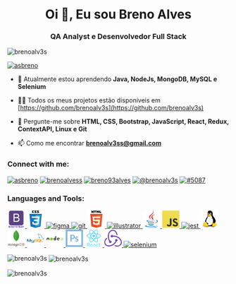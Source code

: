 <h1 align="center">Oi 👋, Eu sou Breno Alves</h1>
<h3 align="center">QA Analyst e Desenvolvedor Full Stack</h3>

<p align="left"> <img src="https://komarev.com/ghpvc/?username=brenoalv3s&label=Profile%20views&color=0e75b6&style=flat" alt="brenoalv3s" /> </p>

<p align="left"> <a href="https://twitter.com/asbreno" target="blank"><img src="https://img.shields.io/twitter/follow/asbreno?logo=twitter&style=for-the-badge" alt="asbreno" /></a> </p>

- 🌱 Atualmente estou aprendendo **Java, NodeJs, MongoDB, MySQL e Selenium**

- 👨‍💻 Todos os meus projetos estão disponíveis em [https://github.com/brenoalv3s](https://github.com/brenoalv3s)

- 💬 Pergunte-me sobre **HTML, CSS, Bootstrap, JavaScript, React, Redux, ContextAPI, Linux e Git**

- 📫 Como me encontrar **brenoalv3ss@gmail.com**

<h3 align="left">Connect with me:</h3>
<p align="left">
<a href="https://twitter.com/asbreno" target="blank"><img align="center" src="https://cdn.jsdelivr.net/npm/simple-icons@3.0.1/icons/twitter.svg" alt="asbreno" height="30" width="40" /></a>
<a href="https://linkedin.com/in/brenoalvess" target="blank"><img align="center" src="https://cdn.jsdelivr.net/npm/simple-icons@3.0.1/icons/linkedin.svg" alt="brenoalvess" height="30" width="40" /></a>
<a href="https://fb.com/breno93alves" target="blank"><img align="center" src="https://cdn.jsdelivr.net/npm/simple-icons@3.0.1/icons/facebook.svg" alt="breno93alves" height="30" width="40" /></a>
<a href="https://instagram.com/@brenoalv3s" target="blank"><img align="center" src="https://cdn.jsdelivr.net/npm/simple-icons@3.0.1/icons/instagram.svg" alt="@brenoalv3s" height="30" width="40" /></a>
<a href="https://discord.gg/#5087" target="blank"><img align="center" src="https://cdn.jsdelivr.net/npm/simple-icons@3.0.1/icons/discord.svg" alt="#5087" height="30" width="40" /></a>
</p>

<h3 align="left">Languages and Tools:</h3>
<p align="left"> <a href="https://getbootstrap.com" target="_blank"> <img src="https://raw.githubusercontent.com/devicons/devicon/master/icons/bootstrap/bootstrap-plain-wordmark.svg" alt="bootstrap" width="40" height="40"/> </a> <a href="https://www.w3schools.com/css/" target="_blank"> <img src="https://raw.githubusercontent.com/devicons/devicon/master/icons/css3/css3-original-wordmark.svg" alt="css3" width="40" height="40"/> </a> <a href="https://www.figma.com/" target="_blank"> <img src="https://www.vectorlogo.zone/logos/figma/figma-icon.svg" alt="figma" width="40" height="40"/> </a> <a href="https://git-scm.com/" target="_blank"> <img src="https://www.vectorlogo.zone/logos/git-scm/git-scm-icon.svg" alt="git" width="40" height="40"/> </a> <a href="https://www.w3.org/html/" target="_blank"> <img src="https://raw.githubusercontent.com/devicons/devicon/master/icons/html5/html5-original-wordmark.svg" alt="html5" width="40" height="40"/> </a> <a href="https://www.adobe.com/in/products/illustrator.html" target="_blank"> <img src="https://www.vectorlogo.zone/logos/adobe_illustrator/adobe_illustrator-icon.svg" alt="illustrator" width="40" height="40"/> </a> <a href="https://www.java.com" target="_blank"> <img src="https://raw.githubusercontent.com/devicons/devicon/master/icons/java/java-original.svg" alt="java" width="40" height="40"/> </a> <a href="https://developer.mozilla.org/en-US/docs/Web/JavaScript" target="_blank"> <img src="https://raw.githubusercontent.com/devicons/devicon/master/icons/javascript/javascript-original.svg" alt="javascript" width="40" height="40"/> </a> <a href="https://jestjs.io" target="_blank"> <img src="https://www.vectorlogo.zone/logos/jestjsio/jestjsio-icon.svg" alt="jest" width="40" height="40"/> </a> <a href="https://www.linux.org/" target="_blank"> <img src="https://raw.githubusercontent.com/devicons/devicon/master/icons/linux/linux-original.svg" alt="linux" width="40" height="40"/> </a> <a href="https://www.mongodb.com/" target="_blank"> <img src="https://raw.githubusercontent.com/devicons/devicon/master/icons/mongodb/mongodb-original-wordmark.svg" alt="mongodb" width="40" height="40"/> </a> <a href="https://www.mysql.com/" target="_blank"> <img src="https://raw.githubusercontent.com/devicons/devicon/master/icons/mysql/mysql-original-wordmark.svg" alt="mysql" width="40" height="40"/> </a> <a href="https://nodejs.org" target="_blank"> <img src="https://raw.githubusercontent.com/devicons/devicon/master/icons/nodejs/nodejs-original-wordmark.svg" alt="nodejs" width="40" height="40"/> </a> <a href="https://www.photoshop.com/en" target="_blank"> <img src="https://raw.githubusercontent.com/devicons/devicon/master/icons/photoshop/photoshop-line.svg" alt="photoshop" width="40" height="40"/> </a> <a href="https://reactjs.org/" target="_blank"> <img src="https://raw.githubusercontent.com/devicons/devicon/master/icons/react/react-original-wordmark.svg" alt="react" width="40" height="40"/> </a> <a href="https://redux.js.org" target="_blank"> <img src="https://raw.githubusercontent.com/devicons/devicon/master/icons/redux/redux-original.svg" alt="redux" width="40" height="40"/> </a> <a href="https://www.selenium.dev" target="_blank"> <img src="https://raw.githubusercontent.com/detain/svg-logos/780f25886640cef088af994181646db2f6b1a3f8/svg/selenium-logo.svg" alt="selenium" width="40" height="40"/> </a> </p>

<p><img align="left" src="https://github-readme-stats.vercel.app/api/top-langs?username=brenoalv3s&show_icons=true&locale=en&layout=compact" alt="brenoalv3s" /></p>

<p>&nbsp;<img align="center" src="https://github-readme-stats.vercel.app/api?username=brenoalv3s&show_icons=true&locale=en" alt="brenoalv3s" /></p>

<p><img align="center" src="https://github-readme-streak-stats.herokuapp.com/?user=brenoalv3s&" alt="brenoalv3s" /></p>
